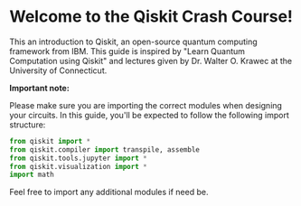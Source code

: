 # Welcome to the Qiskit Crash Course!

This an introduction to Qiskit, an open-source quantum computing framework from IBM. This guide is inspired by "Learn Quantum Computation using Qiskit" and lectures given by Dr. Walter O. Krawec at the University of Connecticut.

**Important note:**

Please make sure you are importing the correct modules when designing your circuits. In this guide, you'll be expected to follow the following import structure:

```python
from qiskit import *
from qiskit.compiler import transpile, assemble
from qiskit.tools.jupyter import *
from qiskit.visualization import *
import math
```

Feel free to import any additional modules if need be.